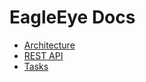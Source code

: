 # EagleEye Docs


* [Architecture](./architecture/architecture.md)
* [REST API](./rest-api/rest-api.md)
* [Tasks](./tasks/tasks.md)
